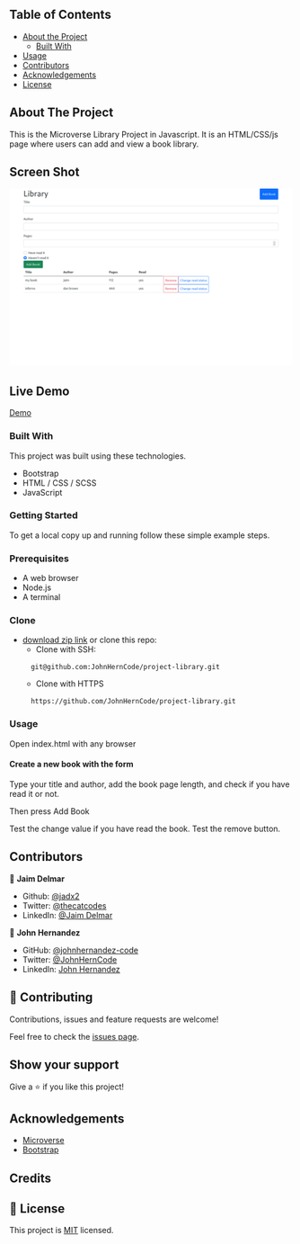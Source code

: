 <!-- TABLE OF CONTENTS -->

## Table of Contents

- [About the Project](#about-the-project)
  - [Built With](#built-with)
- [Usage](#usage)
- [Contributors](#contributors)
- [Acknowledgements](#acknowledgements)
- [License](#license)

<!-- ABOUT THE PROJECT -->

## About The Project

This is the Microverse Library Project in Javascript.
It is an HTML/CSS/js page where users can add and view a book library.

## Screen Shot

![screenshot](/capture.png)

## Live Demo

[Demo](https://johnherncode.github.io/project-library/)

### Built With

This project was built using these technologies.

- Bootstrap
- HTML / CSS / SCSS
- JavaScript

### Getting Started

To get a local copy up and running follow these simple example steps.

### Prerequisites

- A web browser
- Node.js
- A terminal

### Clone

- [download zip link](https://github.com/JohnHernCode/project-library/archive/refs/heads/develop.zip) or clone this repo:
  - Clone with SSH:
  ```
    git@github.com:JohnHernCode/project-library.git
  ```
  - Clone with HTTPS
  ```
    https://github.com/JohnHernCode/project-library.git
  ```

### Usage

Open index.html with any browser

#### Create a new book with the form

Type your title and author, add the book page length, and check if you have read it or not.

Then press Add Book

Test the change value if you have read the book.
Test the remove button.

<!-- CONTACT -->

## Contributors

👤 **Jaim Delmar**

- Github: [@jadx2](https://github.com/jadx2/)
- Twitter: [@thecatcodes](https://twitter.com/thecatcodes)
- LinkedIn: [@Jaim Delmar](https://www.linkedin.com/in/jaimdelmar/)

👤 **John Hernandez**

- GitHub: [@johnhernandez-code](https://github.com/johnhernandez-code)
- Twitter: [@JohnHernCode](https://twitter.com/JohnHernCode)
- LinkedIn: [John Hernandez](https://www.linkedin.com/in/john-hernandez-56a7821b8/)

## :handshake: Contributing

Contributions, issues and feature requests are welcome!

Feel free to check the [issues page](https://github.com/JohnHernCode/project-library/issues).

## Show your support

Give a :star: if you like this project!

<!-- ACKNOWLEDGEMENTS -->

## Acknowledgements

- [Microverse](https://www.microverse.org/)
- [Bootstrap](https://getbootstrap.com/)

## Credits

## 📝 License

This project is [MIT](https://opensource.org/licenses/MIT) licensed.
